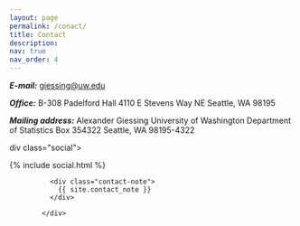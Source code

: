 ```yaml
---
layout: page
permalink: /conact/
title: Contact
description: 
nav: true
nav_order: 4
---
```


***E-mail:***
giessing@uw.edu

***Office:***
B-308 Padelford Hall
4110 E Stevens Way NE
Seattle, WA 98195

***Mailing address:***
Alexander Giessing
University of Washington
Department of Statistics
Box 354322
Seattle, WA 98195-4322

div class="social">
              <div class="contact-icons">
                {% include social.html %}
              </div>

              <div class="contact-note">
                {{ site.contact_note }}
              </div>

            </div>
